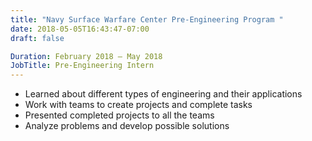 ```yaml
---
title: "Navy Surface Warfare Center Pre-Engineering Program "
date: 2018-05-05T16:43:47-07:00
draft: false

Duration: February 2018 – May 2018
JobTitle: Pre-Engineering Intern
---
```

- Learned about different types of engineering and their applications
- Work with teams to create projects and complete tasks
- Presented completed projects to all the teams
- Analyze problems and develop possible solutions